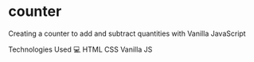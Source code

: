 # counter
Creating a counter to add and subtract quantities with Vanilla JavaScript

Technologies Used 💻
HTML
CSS
Vanilla JS

